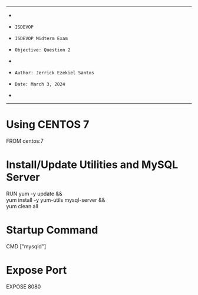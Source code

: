 **********************************************************************
*
*     ISDEVOP
*     ISDEVOP Midterm Exam
*     Objective: Question 2
*     
*     Author: Jerrick Ezekiel Santos
*     Date: March 3, 2024
*     
**********************************************************************

# Using CENTOS 7
FROM centos:7

# Install/Update Utilities and MySQL Server
RUN yum -y update && \
    yum install -y yum-utils mysql-server && \
    yum clean all

# Startup Command 
CMD ["mysqld"]

# Expose Port
EXPOSE 8080